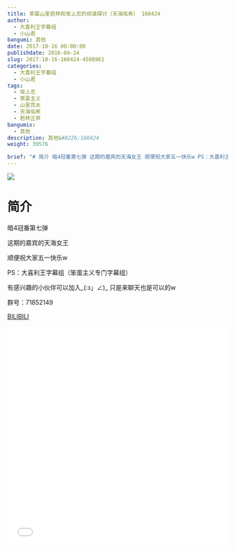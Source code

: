 ```yaml
---
title: 笨蛋山里若林和坂上忍的烦请探讨（天海佑希） 160424
author: 
  - 大喜利王字幕组
  - 小山君
bangumi: 其他
date: 2017-10-16 00:00:00
publishdate: 2016-04-24
slug: 2017-10-16-160424-4508961
categories: 
  - 大喜利王字幕组
  - 小山君
tags: 
  - 坂上忍
  - 笨蛋主义
  - 山里亮太
  - 天海佑希
  - 若林正恭
bangumis: 
  - 其他
description: 其他&#8226;160424
weight: 39576

brief: "# 简介 暗4冠番第七弹 这期的嘉宾的天海女王 顺便祝大家五一快乐w PS：大喜利王字幕组（笨蛋主义专门字幕组） 有感兴趣的小伙伴可以加入_(:з」∠)_ 只是来聊天也是可以的w 群号：71852149"
---
```


![](https://i.imgur.com/5tSk6Cj.jpg)

# 简介  
暗4冠番第七弹


这期的嘉宾的天海女王


顺便祝大家五一快乐w


PS：大喜利王字幕组（笨蛋主义专门字幕组） 


有感兴趣的小伙伴可以加入_(:з」∠)_  只是来聊天也是可以的w


群号：71852149

  [BILIBILI](https://www.bilibili.com/video/av4508961/)


<div class="vcontainer">  <iframe class='video' src="//www.bilibili.com/blackboard/player.html?aid=4508961" width="100%" height="500" frameborder="0" allowfullscreen="allowfullscreen"></iframe></div>

